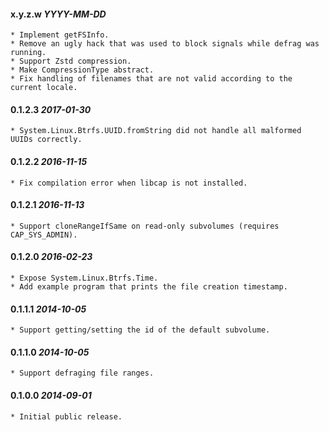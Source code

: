 #### x.y.z.w *YYYY-MM-DD*

	* Implement getFSInfo.
	* Remove an ugly hack that was used to block signals while defrag was running.
	* Support Zstd compression.
	* Make CompressionType abstract.
	* Fix handling of filenames that are not valid according to the current locale.

#### 0.1.2.3 *2017-01-30*

	* System.Linux.Btrfs.UUID.fromString did not handle all malformed
	UUIDs correctly.

#### 0.1.2.2 *2016-11-15*

	* Fix compilation error when libcap is not installed.

#### 0.1.2.1 *2016-11-13*

	* Support cloneRangeIfSame on read-only subvolumes (requires
	CAP_SYS_ADMIN).

#### 0.1.2.0 *2016-02-23*

	* Expose System.Linux.Btrfs.Time.
	* Add example program that prints the file creation timestamp.

#### 0.1.1.1 *2014-10-05*

	* Support getting/setting the id of the default subvolume.

#### 0.1.1.0 *2014-10-05*

	* Support defraging file ranges.

#### 0.1.0.0 *2014-09-01*

	* Initial public release.
